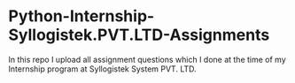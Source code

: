 # Python-Internship-Syllogistek.PVT.LTD-Assignments
In this repo I upload all assignment questions which I done at the time of my Internship program at Syllogistek System PVT. LTD.
